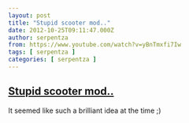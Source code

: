 ```yaml
---
layout: post
title: "Stupid scooter mod.."
date: 2012-10-25T09:11:47.000Z
author: serpentza
from: https://www.youtube.com/watch?v=yBnTmxfi7Iw
tags: [ serpentza ]
categories: [ serpentza ]
---
```

<!--1351156307000-->
[Stupid scooter mod..](https://www.youtube.com/watch?v=yBnTmxfi7Iw)
------

<div>
It seemed like such a brilliant idea at the time ;)
</div>
